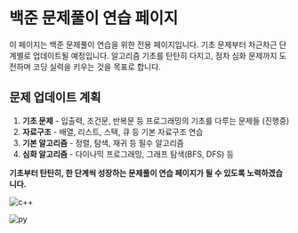 # 백준 문제풀이 연습 페이지

이 페이지는 백준 문제풀이 연습을 위한 전용 페이지입니다. 기초 문제부터 차근차근 단계별로 업데이트될 예정입니다. 알고리즘 기초를 탄탄히 다지고, 점차 심화 문제까지 도전하며 코딩 실력을 키우는 것을 목표로 합니다.

## 문제 업데이트 계획
1. **기초 문제** - 입출력, 조건문, 반복문 등 프로그래밍의 기초를 다루는 문제들 (진행중)
2. **자료구조** - 배열, 리스트, 스택, 큐 등 기본 자료구조 연습
3. **기본 알고리즘** - 정렬, 탐색, 재귀 등 필수 알고리즘
4. **심화 알고리즘** - 다이나믹 프로그래밍, 그래프 탐색(BFS, DFS) 등

**기초부터 탄탄히, 한 단계씩 성장하는 문제풀이 연습 페이지가 될 수 있도록 노력하겠습니다.**

![c++](https://github.com/user-attachments/assets/cc0808a9-2bbf-4115-a020-3584479a2c22)

![py](https://github.com/user-attachments/assets/b9b734ba-1303-4822-9309-eeb88e89064f)

